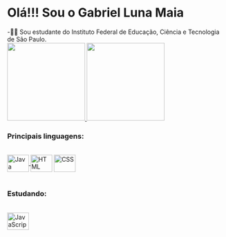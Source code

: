 <h1>Olá!!! Sou o Gabriel Luna Maia </h1>
-👨‍🎓 Sou estudante do Instituto Federal de Educação, Ciência e Tecnologia de São Paulo. 
<br/>
<div>
   <a href="https://github.com/Gabriellluna">
  <img height="180em" src="https://github-readme-stats.vercel.app/api?username=Gabriellluna&show_icons=true&theme=onedark&include_all_commits=true&count_private=true&locale=pt-br"/>
  <img height="180em" src="https://github-readme-stats.vercel.app/api/top-langs/?username=Gabriellluna&layout=compact&langs_count=16&theme=onedark&locale=pt-br"/>
   </a>
<h3>Principais linguagens:</h3>
<div style="display: inline_block"><br>
  <a href="https://github.com/Gabriellluna"> <img align="center" alt="Java" height="40" width="50" src="https://cdn.jsdelivr.net/gh/devicons/devicon/icons/java/java-original.svg" />    </a>
  <img align="center" alt="HTML" height="40" width="50" src="https://cdn.jsdelivr.net/gh/devicons/devicon/icons/html5/html5-original.svg" />
  <img align="center" alt="CSS" height="40" width="50" src="https://cdn.jsdelivr.net/gh/devicons/devicon/icons/css3/css3-original.svg" />
</div>
<br/>
<h3>Estudando:</h3>
<div style="display: inline_block"><br>
 <img align="center" alt="JavaScript" height="40" width="50" src="https://cdn.jsdelivr.net/gh/devicons/devicon/icons/javascript/javascript-plain.svg" />
</div>




